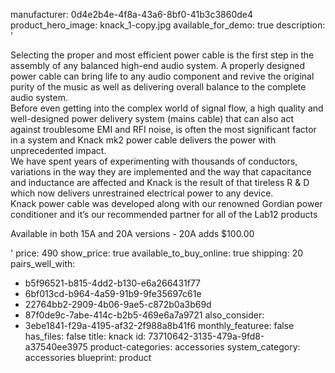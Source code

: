 manufacturer: 0d4e2b4e-4f8a-43a6-8bf0-41b3c3860de4
product_hero_image: knack_1-copy.jpg
available_for_demo: true
description: '<p>Selecting the proper and most efficient power cable is the first step in the assembly of any balanced high-end audio system. A properly designed power cable can bring life to any audio component and revive the original purity of the music as well as delivering overall balance to the complete audio system.<br>Before even getting into the complex world of signal flow, a high quality and well-designed power delivery system (mains cable) that can also act against troublesome EMI and RFI noise, is often the most significant factor in a system and Knack mk2 power cable delivers the power with unprecedented impact.<br>We have spent years of experimenting with thousands of conductors, variations in the way they are implemented and the way that capacitance and inductance are affected and Knack is the result of that tireless R &amp; D which now delivers unrestrained electrical power to any device.<br>Knack power cable was developed along with our renowned Gordian power conditioner and it’s our recommended partner for all of the Lab12 products&nbsp;&nbsp;</p><p>Available in both 15A and 20A versions - 20A adds $100.00</p>'
price: 490
show_price: true
available_to_buy_online: true
shipping: 20
pairs_well_with:
  - b5f96521-b815-4dd2-b130-e6a266431f77
  - 6bf013cd-b964-4a59-91b9-9fe35697c61e
  - 22764bb2-2909-4b06-9ae5-c872b0a3b69d
  - 87f0de9c-7abe-414c-b2b5-469e6a7a9721
also_consider:
  - 3ebe1841-f29a-4195-af32-2f988a8b41f6
monthly_featuree: false
has_files: false
title: knack
id: 73710642-3135-479a-9fd8-a37540ee3975
product-categories: accessories
system_category: accessories
blueprint: product
